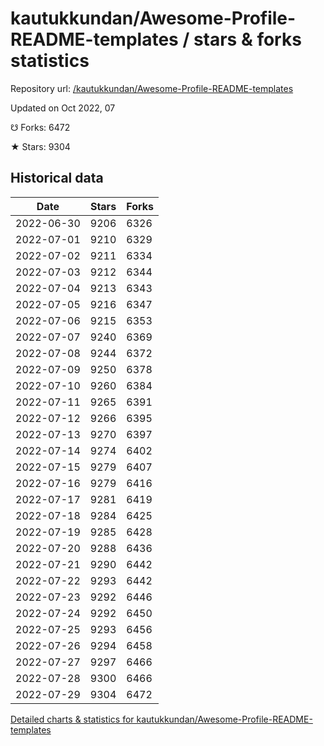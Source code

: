 # kautukkundan/Awesome-Profile-README-templates / stars & forks statistics

Repository url: [/kautukkundan/Awesome-Profile-README-templates](https://github.com/kautukkundan/Awesome-Profile-README-templates)

Updated on Oct 2022, 07

☋ Forks: 6472

★ Stars: 9304

## Historical data
| Date | Stars | Forks |
|------|-------|-------|
| 2022-06-30 | 9206 | 6326 | 
| 2022-07-01 | 9210 | 6329 | 
| 2022-07-02 | 9211 | 6334 | 
| 2022-07-03 | 9212 | 6344 | 
| 2022-07-04 | 9213 | 6343 | 
| 2022-07-05 | 9216 | 6347 | 
| 2022-07-06 | 9215 | 6353 | 
| 2022-07-07 | 9240 | 6369 | 
| 2022-07-08 | 9244 | 6372 | 
| 2022-07-09 | 9250 | 6378 | 
| 2022-07-10 | 9260 | 6384 | 
| 2022-07-11 | 9265 | 6391 | 
| 2022-07-12 | 9266 | 6395 | 
| 2022-07-13 | 9270 | 6397 | 
| 2022-07-14 | 9274 | 6402 | 
| 2022-07-15 | 9279 | 6407 | 
| 2022-07-16 | 9279 | 6416 | 
| 2022-07-17 | 9281 | 6419 | 
| 2022-07-18 | 9284 | 6425 | 
| 2022-07-19 | 9285 | 6428 | 
| 2022-07-20 | 9288 | 6436 | 
| 2022-07-21 | 9290 | 6442 | 
| 2022-07-22 | 9293 | 6442 | 
| 2022-07-23 | 9292 | 6446 | 
| 2022-07-24 | 9292 | 6450 | 
| 2022-07-25 | 9293 | 6456 | 
| 2022-07-26 | 9294 | 6458 | 
| 2022-07-27 | 9297 | 6466 | 
| 2022-07-28 | 9300 | 6466 | 
| 2022-07-29 | 9304 | 6472 | 


[Detailed charts & statistics for kautukkundan/Awesome-Profile-README-templates](https://reviewgithub.com/rep/kautukkundan/Awesome-Profile-README-templates)
